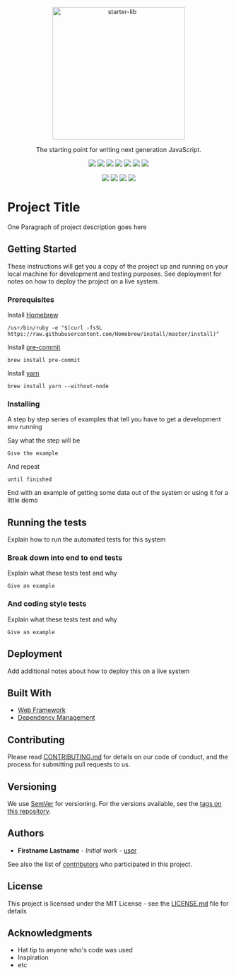 <p align="center">
  <img alt="starter-lib" src="https://octodex.github.com/images/labtocat.png" width="300">
</p>

<p align="center">
  The starting point for writing next generation JavaScript.
</p>

<p align="center">
  <a title="version" href="https://www.npmjs.com/package/@atelljohannsmothers/starter-lib"><img src="https://img.shields.io/npm/v/@atelljohannsmothers/starter-lib/latest.svg"></a>
  <a title="license" href="https://opensource.org/licenses/MIT"><img src="https://img.shields.io/npm/l/@atelljohannsmothers/starter-lib.svg"></a>
  <a title="build status" href="https://travis-ci.org/atelljohannsmothers/starter-lib"><img src="https://travis-ci.org/atelljohannsmothers/starter-lib.svg?branch=master"></a>
  <a title="dependencies status" href="https://david-dm.org/atelljohannsmothers/starter-lib"><img src="https://david-dm.org/atelljohannsmothers/starter-lib/status.svg"/></a>
  <a title="devDependencies status" href="https://david-dm.org/atelljohannsmothers/starter-lib?type=dev"><img src="https://david-dm.org/atelljohannsmothers/starter-lib/dev-status.svg"/></a>
  <a title="code coverage" href="https://codecov.io/gh/atelljohannsmothers/starter-lib"><img src="https://codecov.io/gh/atelljohannsmothers/starter-lib/branch/master/graph/badge.svg"></a>
  <a title="code quality" href="https://bettercodehub.com/results/atelljohannsmothers/starter-lib"><img src="https://bettercodehub.com/edge/badge/atelljohannsmothers/starter-lib?branch=master"></a>
</p>

<p align="center">
  <a title="semantic-release" href="https://github.com/semantic-release/semantic-release"><img src="https://img.shields.io/badge/%20%20%F0%9F%93%A6%F0%9F%9A%80-semantic--release-e10079.svg"></a>
  <a title="styled with prettier" href="https://github.com/prettier/prettier"><img src="https://img.shields.io/badge/styled_with-prettier-ff69b4.svg"></a>
  <a title="greenkeeper enabled" href="https://github.com/greenkeeperio/greenkeeper"><img src="https://badges.greenkeeper.io/atelljohannsmothers/starter-lib.svg"></a>
  <a title="commitizen friendly" href="http://commitizen.github.io/cz-cli/"><img src="https://img.shields.io/badge/commitizen-friendly-brightgreen.svg"></a>
</p>

# Project Title

One Paragraph of project description goes here

## Getting Started

These instructions will get you a copy of the project up and running on your local machine for development and testing purposes. See deployment for notes on how to deploy the project on a live system.

### Prerequisites

Install [Homebrew](https://brew.sh/)

```
/usr/bin/ruby -e "$(curl -fsSL https://raw.githubusercontent.com/Homebrew/install/master/install)"
```

Install [pre-commit](http://pre-commit.com/)

```
brew install pre-commit
```

Install [yarn](https://yarnpkg.com/)

```
brew install yarn --without-node
```

### Installing

A step by step series of examples that tell you have to get a development env running

Say what the step will be

```
Give the example
```

And repeat

```
until finished
```

End with an example of getting some data out of the system or using it for a little demo

## Running the tests

Explain how to run the automated tests for this system

### Break down into end to end tests

Explain what these tests test and why

```
Give an example
```

### And coding style tests

Explain what these tests test and why

```
Give an example
```

## Deployment

Add additional notes about how to deploy this on a live system

## Built With

* [Web Framework](https://web-framework.com/)
* [Dependency Management](https://dependency-management.com/)

## Contributing

Please read [CONTRIBUTING.md](CONTRIBUTING.md) for details on our code of conduct, and the process for submitting pull requests to us.

## Versioning

We use [SemVer](http://semver.org/) for versioning. For the versions available, see the [tags on this repository](https://github.com/user/repo/tags).

## Authors

* **Firstname Lastname** - *Initial work* - [user](https://github.com/user)

See also the list of [contributors](https://github.com/user/repo/contributors) who participated in this project.

## License

This project is licensed under the MIT License - see the [LICENSE.md](LICENSE.md) file for details

## Acknowledgments

* Hat tip to anyone who's code was used
* Inspiration
* etc
